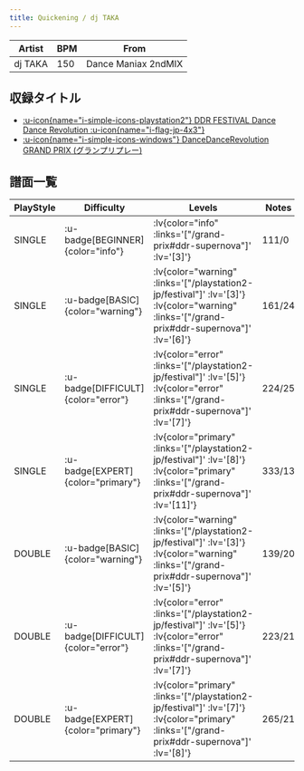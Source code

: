 ```yaml
---
title: Quickening / dj TAKA
---
```


|Artist|BPM|From|
|------|---|----|
|dj TAKA|150|Dance Maniax 2ndMIX|

## 収録タイトル

- [ :u-icon{name="i-simple-icons-playstation2"} DDR FESTIVAL Dance Dance Revolution :u-icon{name="i-flag-jp-4x3"} ](/playstation2-jp/festival)
- [ :u-icon{name="i-simple-icons-windows"} DanceDanceRevolution GRAND PRIX (グランプリプレー)](/grand-prix#ddr-supernova)

## 譜面一覧

|PlayStyle|Difficulty|Levels|Notes|Movie|
|---------|----------|------|-----|-----|
|SINGLE| :u-badge[BEGINNER]{color="info"} | :lv{color="info" :links='["/grand-prix#ddr-supernova"]' :lv='[3]'} |111/0||
|SINGLE| :u-badge[BASIC]{color="warning"} | :lv{color="warning" :links='["/playstation2-jp/festival"]' :lv='[3]'}  :lv{color="warning" :links='["/grand-prix#ddr-supernova"]' :lv='[6]'} |161/24||
|SINGLE| :u-badge[DIFFICULT]{color="error"} | :lv{color="error" :links='["/playstation2-jp/festival"]' :lv='[5]'}  :lv{color="error" :links='["/grand-prix#ddr-supernova"]' :lv='[7]'} |224/25||
|SINGLE| :u-badge[EXPERT]{color="primary"} | :lv{color="primary" :links='["/playstation2-jp/festival"]' :lv='[8]'}  :lv{color="primary" :links='["/grand-prix#ddr-supernova"]' :lv='[11]'} |333/13||
|DOUBLE| :u-badge[BASIC]{color="warning"} | :lv{color="warning" :links='["/playstation2-jp/festival"]' :lv='[3]'}  :lv{color="warning" :links='["/grand-prix#ddr-supernova"]' :lv='[5]'} |139/20||
|DOUBLE| :u-badge[DIFFICULT]{color="error"} | :lv{color="error" :links='["/playstation2-jp/festival"]' :lv='[5]'}  :lv{color="error" :links='["/grand-prix#ddr-supernova"]' :lv='[7]'} |223/21||
|DOUBLE| :u-badge[EXPERT]{color="primary"} | :lv{color="primary" :links='["/playstation2-jp/festival"]' :lv='[7]'}  :lv{color="primary" :links='["/grand-prix#ddr-supernova"]' :lv='[8]'} |265/21||
